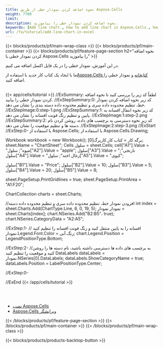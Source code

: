 ```yaml
---
title: نحوه اضافه کردن نمودار خطی از طریق Aspose.Cells
weight: 7700
limit:
description: نحوه اضافه کردن نمودار خطی را بیاموزید.
keywords: [Add line chart., how to add line chart in Aspose.Cells., how to add line chart using Aspose.Cells]
url: /fa/tutorial/add-line-chart-in-excel
---
```

{{< blocks/products/pf/main-wrap-class >}}
{{< blocks/products/pf/main-container >}}
{{< blocks/products/pf/feature-page-section h2="نحوه اضافه کردن نمودار خطی با Aspose.Cells را بیاموزید" >}}

<p>
در این آموزش، نمودار خطی را در یک فایل اکسل اضافه می کنیم.
</p>

<p>
 ما با ایجاد یک کتاب کار جدید با استفاده از<a href="https://www.nuget.org/packages/Aspose.Cells">Aspose.Cells کتابخانه</a> و نمودار خطی را اضافه کنید.
</p>

<br />
{{< app/cells/tutorial >}}
//ExSummary: لطفاً کد زیر را بررسی کنید تا نحوه اضافه کردن نمودار خطی را بیابید.
//ExStepSummary:0: کد زیر نحوه اضافه کردن نمودار خط، تنظیم محدوده داده سری و تنظیم محدوده داده دسته بندی را نشان می دهد.
//ExStepImage:0:step-1.png
//ExStepSummary:1: کد زیر نحوه انتقال افسانه به پایین و تنظیم رنگ فونت افسانه را نشان می دهد.
//ExStepImage:1:step-2.png
//ExStepSummary:2: کد زیر نحوه دسترسی به برچسب های داده، روشن کردن نام دسته ها و تنظیم موقعیت را نشان می دهد.
//ExStepImage:2:step-3.png
//ExStart
//ExStep:0-
با استفاده از Aspose.Cells;
با استفاده از Aspose.Cells.Drawing;

Workbook workbook = new Workbook();
برگه کار = کتاب کار.کاربرگ[0];
sheet.Name = "ChartSheet";
Cells سلول = sheet.Cells;
cell["A1"].Value = "میوه";
سلول["A2"].Value = "apple";
سلول["A3"].Value = "نارنجی";
سلول["A4"].Value = "زغال اخته";
سلول["A5"].Value = "کیوی";

سلول["B1"].Value = "Price";
سلول["B2"].Value = 10;
سلول["B3"].Value = 5;
سلول["B4"].Value = 20;
سلول["B5"].Value = 8;

sheet.PageSetup.PrintGridlines = true;
sheet.PageSetup.PrintArea = "A1:F20";

ChartCollection charts = sheet.Charts;

//افزودن نمودار خط، تنظیم محدوده داده سری و تنظیم محدوده داده دسته
int index = sheet.Charts.Add(ChartType.Line, 6, 0, 19, 5);
نمودار نمودار = sheet.Charts[index];
chart.NSeries.Add("B2:B5"، true);
chart.NSeries.CategoryData = "A2:A5";

//ExStep:1-
// افسانه را به پایین منتقل کنید و رنگ فونت افسانه را تنظیم کنید
نمودار.Legend.Font.Color = رنگ.آبی;
chart.Legend.Position = LegendPositionType.Bottom;

//ExStep:2-
//به برچسب های داده ها دسترسی داشته باشید، نام دسته ها را روشن کنید و موقعیت را تنظیم کنید
DataLabels dataLabels = نمودار.NSeries[0].DataLabels;
dataLabels.ShowCategoryName = true;
dataLabels.Position = LabelPositionType.Center;

//ExStep:0-

//ExEnd
{{< /app/cells/tutorial >}}
<br />

<br />
<br />
<div class="code-sample">
    <ul class="link-list">
        <li class="link-item"><a href="https://docs.aspose.com/cells/net/installation/">نصب Aspose.Cells</a></li>
        <li class="link-item"><a href="https://products.aspose.app/cells/editor/">Aspose.Cells ویرایشگر</a></li>
    </ul>
</div>

{{< /blocks/products/pf/feature-page-section >}}
{{< /blocks/products/pf/main-container >}}
{{< /blocks/products/pf/main-wrap-class >}}

{{< blocks/products/products-backtop-button >}}